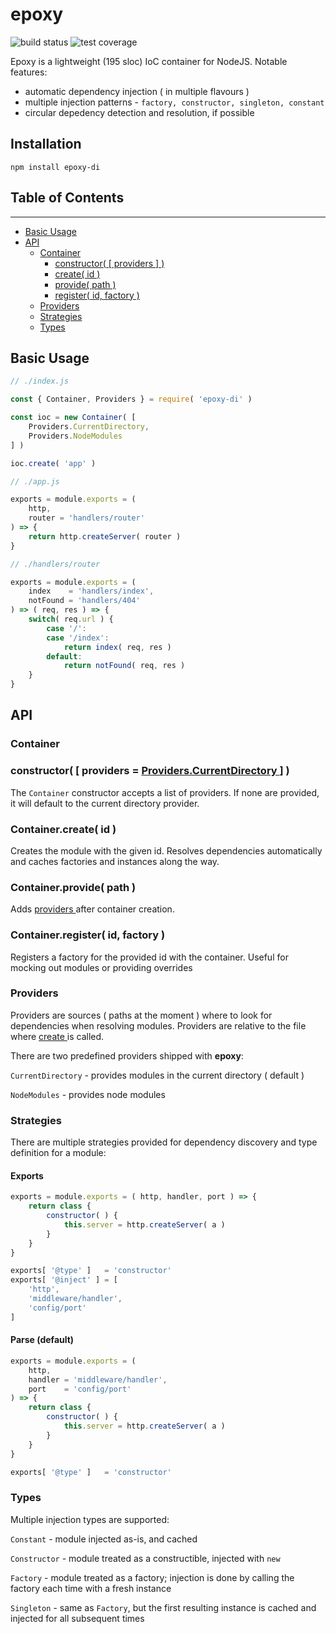 # epoxy

![build status](https://img.shields.io/travis/gimre/epoxy/master.svg?style=flat-square)
![test coverage](https://img.shields.io/codecov/c/github/gimre/epoxy/master.svg?style=flat-square)

Epoxy is a lightweight (195 sloc) IoC container for NodeJS. Notable features:
  * automatic dependency injection ( in multiple flavours )
  * multiple injection patterns - ```factory, constructor, singleton, constant```
  * circular depedency detection and resolution, if possible

## Installation
```npm install epoxy-di```

## Table of Contents
---
  * [ Basic Usage ]( #basic-usage )
  * [ API ]( #api )
    * [ Container ]( #container )
        * [ constructor( [ providers ] ) ]( #constructor-providers-providerscurrentdirectory )
        * [ create( id ) ]( #containercreate-id )
        * [ provide( path ) ]( #containerprovide-path )
        * [ register( id, factory ) ]( #containerregister-id-factory )
    * [ Providers ]( #providers )
    * [ Strategies ]( #strategies )
    * [ Types ]( #types )

## Basic Usage
```javascript
// ./index.js

const { Container, Providers } = require( 'epoxy-di' )

const ioc = new Container( [
    Providers.CurrentDirectory,
    Providers.NodeModules
] )

ioc.create( 'app' )
```

```javascript
// ./app.js

exports = module.exports = (
    http,
    router = 'handlers/router'
) => {
    return http.createServer( router )
}
```

```javascript
// ./handlers/router

exports = module.exports = (
    index    = 'handlers/index',
    notFound = 'handlers/404'
) => ( req, res ) => {
    switch( req.url ) {
        case '/':
        case '/index':
            return index( req, res )
        default:
            return notFound( req, res )
    }
}
```

## API
### **Container**
### **constructor( [ providers = [ Providers.CurrentDirectory ]( #providers ) ] )**
The ```Container``` constructor accepts a list of providers. If none are provided, it will default to the current directory provider.

### **Container.create( id )**
Creates the module with the given id. Resolves dependencies automatically and caches factories and instances along the way.

### **Container.provide( path )**
Adds [ providers ]( #providers ) after container creation.

### **Container.register( id, factory )**
Registers a factory for the provided id with the container. Useful for mocking out modules or providing overrides

### **Providers**
Providers are sources ( paths at the moment ) where to look for dependencies when resolving modules. Providers are relative to the file where [ create ]( #containercreate-id ) is called.

There are two predefined providers shipped with **epoxy**:

```CurrentDirectory``` - provides modules in the current directory ( default )

```NodeModules``` - provides node modules

### **Strategies**
There are multiple strategies provided for dependency discovery and type definition for a module:

#### Exports
```javascript
exports = module.exports = ( http, handler, port ) => {
    return class {
        constructor( ) {
            this.server = http.createServer( a )
        }
    }
}

exports[ '@type' ]   = 'constructor'
exports[ '@inject' ] = [
    'http',
    'middleware/handler',
    'config/port'
]
```

#### Parse (default)
```javascript
exports = module.exports = (
    http,
    handler = 'middleware/handler',
    port    = 'config/port'
) => {
    return class {
        constructor( ) {
            this.server = http.createServer( a )
        }
    }
}

exports[ '@type' ]   = 'constructor'
```

### Types
Multiple injection types are supported:

```Constant``` - module injected as-is, and cached

```Constructor``` - module treated as a constructible, injected with ```new```

```Factory``` - module treated as a factory; injection is done by calling the factory each time with a fresh instance

```Singleton``` - same as ```Factory```, but the first resulting instance is cached and injected for all subsequent times